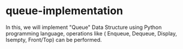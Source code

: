 # queue-implementation
In this, we will implement "Queue" Data Structure using Python programming language, operations like ( Enqueue, Dequeue, Display, Isempty, Front/Top) can be performed.
